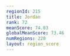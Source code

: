 ```yaml
---
regionId: 215
title: Jordan
rank: 72
meanScore: 74.03
globalMeanScore: 73.46
numRegions: 220
layout: region_score
---
```

